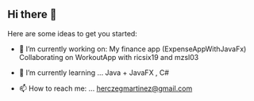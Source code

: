 ## Hi there 👋

Here are some ideas to get you started:

- 🔭 I’m currently working on:
  My finance app (ExpenseAppWithJavaFx)
  Collaborating on WorkoutApp with ricsix19 and mzsl03

- 🌱 I’m currently learning ...
  Java + JavaFX , C#

- 📫 How to reach me: ...
  herczegmartinez@gmail.com
